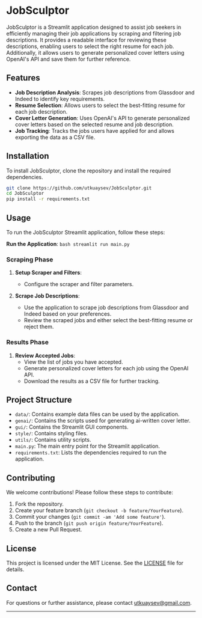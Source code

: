 # JobSculptor

JobSculptor is a Streamlit application designed to assist job seekers in efficiently managing their job applications by scraping and filtering job descriptions. It provides a readable interface for reviewing these descriptions, enabling users to select the right resume for each job. Additionally, it allows users to generate personalized cover letters using OpenAI's API and save them for further reference.

## Features

- **Job Description Analysis**: Scrapes job descriptions from Glassdoor and Indeed to identify key requirements.
- **Resume Selection**: Allows users to select the best-fitting resume for each job description.
- **Cover Letter Generation**: Uses OpenAI's API to generate personalized cover letters based on the selected resume and job description.
- **Job Tracking**: Tracks the jobs users have applied for and allows exporting the data as a CSV file.

## Installation

To install JobSculptor, clone the repository and install the required dependencies.

```bash
git clone https://github.com/utkuaysev/JobSculptor.git
cd JobSculptor
pip install -r requirements.txt
```

## Usage

To run the JobSculptor Streamlit application, follow these steps:

**Run the Application**:
    ```bash
    streamlit run main.py
    ```

### Scraping Phase


1. **Setup Scraper and Filters**:
    - Configure the scraper and filter parameters.


2.  **Scrape Job Descriptions**:
    - Use the application to scrape job descriptions from Glassdoor and Indeed based on your preferences.
    - Review the scraped jobs and either select the best-fitting resume or reject them.

### Results Phase

1. **Review Accepted Jobs**:
    - View the list of jobs you have accepted.
    - Generate personalized cover letters for each job using the OpenAI API.
    - Download the results as a CSV file for further tracking.

## Project Structure

- `data/`: Contains example data files can be used by the application.
- `genai/`: Contains the scripts used for generating ai-written cover letter.
- `gui/`: Contains the Streamlit GUI components.
- `style/`: Contains styling files.
- `utils/`: Contains utility scripts.
- `main.py`: The main entry point for the Streamlit application.
- `requirements.txt`: Lists the dependencies required to run the application.

## Contributing

We welcome contributions! Please follow these steps to contribute:

1. Fork the repository.
2. Create your feature branch (`git checkout -b feature/YourFeature`).
3. Commit your changes (`git commit -am 'Add some feature'`).
4. Push to the branch (`git push origin feature/YourFeature`).
5. Create a new Pull Request.

## License

This project is licensed under the MIT License. See the [LICENSE](LICENSE) file for details.

## Contact

For questions or further assistance, please contact utkuaysev@gmail.com.

---